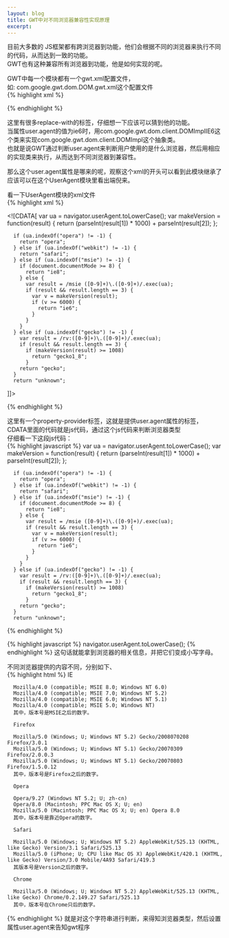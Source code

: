 ```yaml
---
layout: blog
title: GWT中对不同浏览器兼容性实现原理
excerpt: 
---
```


目前大多数的  JS框架都有跨浏览器到功能，他们会根据不同的浏览器来执行不同的代码，从而达到一致的功能。  
GWT也有这种兼容所有浏览器到功能，他是如何实现的呢。  

GWT中每一个模块都有一个gwt.xml配置文件，  
如: com.google.gwt.dom.DOM.gwt.xml这个配置文件  
{% highlight xml %}  
<module>
  <inherits name="com.google.gwt.core.Core"/>
  <inherits name="com.google.gwt.user.UserAgent"/>

  <replace-with class="com.google.gwt.dom.client.DOMImplOpera">
    <when-type-is class="com.google.gwt.dom.client.DOMImpl"/>
    <when-property-is name="user.agent" value="opera"/>
  </replace-with>

  <replace-with class="com.google.gwt.dom.client.DOMImplSafari">
    <when-type-is class="com.google.gwt.dom.client.DOMImpl"/>
    <when-property-is name="user.agent" value="safari"/>
  </replace-with>

  <replace-with class="com.google.gwt.dom.client.DOMImplIE8">
    <when-type-is class="com.google.gwt.dom.client.DOMImpl"/>
    <when-property-is name="user.agent" value="ie8"/>
  </replace-with>

  <replace-with class="com.google.gwt.dom.client.DOMImplIE6">
    <when-type-is class="com.google.gwt.dom.client.DOMImpl"/>
    <when-property-is name="user.agent" value="ie6"/>
  </replace-with>

  <replace-with class="com.google.gwt.dom.client.DOMImplMozilla">
    <when-type-is class="com.google.gwt.dom.client.DOMImpl"/>
    <when-property-is name="user.agent" value="gecko1_8"/>
  </replace-with>

  <replace-with class="com.google.gwt.dom.client.DOMImplMozillaOld">
    <when-type-is class="com.google.gwt.dom.client.DOMImpl"/>
    <when-property-is name="user.agent" value="gecko"/>
  </replace-with>
</module>

{% endhighlight %}

这里有很多replace-with的标签，仔细想一下应该可以猜到他的功能。  
当属性user.agent的值为ie6时，用com.google.gwt.dom.client.DOMImplIE6这个类来实现com.google.gwt.dom.client.DOMImpl这个抽象类。  
也就是说GWT通过判断user.agent来判断用户使用的是什么浏览器，然后用相应的实现类来执行，从而达到不同浏览器到兼容性。  

那么这个user.agent属性是哪来的呢，观察这个xml的开头可以看到此模块继承了<inherits name="com.google.gwt.user.UserAgent"/>  
应该可以在这个UserAgent模块里看出端倪来。  

看一下UserAgent模块的xml文件  
{% highlight xml %}  
<module>

  <!-- Browser-sensitive code should use the 'user.agent' property -->
  <define-property name="user.agent" values="ie6,ie8,gecko,gecko1_8,safari,opera"/>

  <property-provider name="user.agent"><![CDATA[
      var ua = navigator.userAgent.toLowerCase();
      var makeVersion = function(result) {
        return (parseInt(result[1]) * 1000) + parseInt(result[2]);
      };

      if (ua.indexOf("opera") != -1) {
        return "opera";
      } else if (ua.indexOf("webkit") != -1) {
        return "safari";
      } else if (ua.indexOf("msie") != -1) {
        if (document.documentMode >= 8) {
          return "ie8";
        } else {
          var result = /msie ([0-9]+)\.([0-9]+)/.exec(ua);
          if (result && result.length == 3) {
            var v = makeVersion(result);
            if (v >= 6000) {
              return "ie6";
            }
          }
        }
      } else if (ua.indexOf("gecko") != -1) {
        var result = /rv:([0-9]+)\.([0-9]+)/.exec(ua);
        if (result && result.length == 3) {
          if (makeVersion(result) >= 1008)
            return "gecko1_8";
          }
        return "gecko";
      }
      return "unknown";
  ]]></property-provider>

  <!-- Deferred binding to optimize JRE classes based on user agent. -->
  <inherits name="com.google.gwt.emul.EmulationWithUserAgent"/>
</module>
{% endhighlight %}

这里有一个property-provider标签，这就是提供user.agent属性的标签，  
CDATA里面的代码就是js代码，通过这个js代码来判断浏览器类型  
仔细看一下这段js代码：  
{% highlight javascript %}
      var ua = navigator.userAgent.toLowerCase();
      var makeVersion = function(result) {
        return (parseInt(result[1]) * 1000) + parseInt(result[2]);
      };

      if (ua.indexOf("opera") != -1) {
        return "opera";
      } else if (ua.indexOf("webkit") != -1) {
        return "safari";
      } else if (ua.indexOf("msie") != -1) {
        if (document.documentMode >= 8) {
          return "ie8";
        } else {
          var result = /msie ([0-9]+)\.([0-9]+)/.exec(ua);
          if (result && result.length == 3) {
            var v = makeVersion(result);
            if (v >= 6000) {
              return "ie6";
            }
          }
        }
      } else if (ua.indexOf("gecko") != -1) {
        var result = /rv:([0-9]+)\.([0-9]+)/.exec(ua);
        if (result && result.length == 3) {
          if (makeVersion(result) >= 1008)
            return "gecko1_8";
          }
        return "gecko";
      }
      return "unknown";
{% endhighlight %}  

{% highlight javascript %}
navigator.userAgent.toLowerCase();
{% endhighlight %}
这句话就能拿到浏览器的相关信息，并把它们变成小写字母。  

不同浏览器提供的内容不同，分别如下、  
{% highlight html %}
      IE

      Mozilla/4.0 (compatible; MSIE 8.0; Windows NT 6.0)
      Mozilla/4.0 (compatible; MSIE 7.0; Windows NT 5.2)
      Mozilla/4.0 (compatible; MSIE 6.0; Windows NT 5.1)
      Mozilla/4.0 (compatible; MSIE 5.0; Windows NT)
      其中，版本号是MSIE之后的数字。

      Firefox

      Mozilla/5.0 (Windows; U; Windows NT 5.2) Gecko/2008070208 Firefox/3.0.1
      Mozilla/5.0 (Windows; U; Windows NT 5.1) Gecko/20070309 Firefox/2.0.0.3
      Mozilla/5.0 (Windows; U; Windows NT 5.1) Gecko/20070803 Firefox/1.5.0.12
      其中，版本号是Firefox之后的数字。

      Opera

      Opera/9.27 (Windows NT 5.2; U; zh-cn)
      Opera/8.0 (Macintosh; PPC Mac OS X; U; en)
      Mozilla/5.0 (Macintosh; PPC Mac OS X; U; en) Opera 8.0
      其中，版本号是靠近Opera的数字。

      Safari

      Mozilla/5.0 (Windows; U; Windows NT 5.2) AppleWebKit/525.13 (KHTML, like Gecko) Version/3.1 Safari/525.13
      Mozilla/5.0 (iPhone; U; CPU like Mac OS X) AppleWebKit/420.1 (KHTML, like Gecko) Version/3.0 Mobile/4A93 Safari/419.3
      其版本号是Version之后的数字。

      Chrome

      Mozilla/5.0 (Windows; U; Windows NT 5.2) AppleWebKit/525.13 (KHTML, like Gecko) Chrome/0.2.149.27 Safari/525.13
      其中，版本号在Chrome只后的数字。
{% endhighlight %}
就是对这个字符串进行判断，来得知浏览器类型，然后设置属性user.agent来告知gwt程序